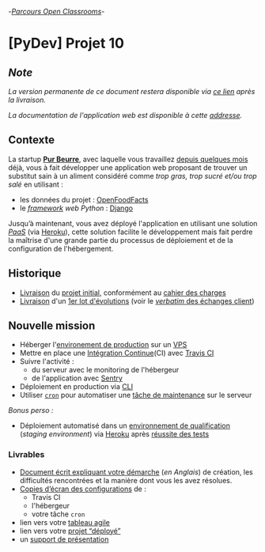 -[_Parcours Open Classrooms_][oc]-
# [PyDev] Projet 10

## _Note_

_La version permanente de ce document restera disponible via [ce lien][readmev04] après la livraison._

_La documentation de l'application web est disponible à cette [addresse][doc]._

## Contexte

La startup [**Pur Beurre**][purbeurre], avec laquelle vous travaillez [depuis quelques mois][p5] déjà, vous à fait développer une application web proposant de trouver un substitut sain à un aliment considéré comme _trop gras, trop sucré et/ou trop salé_ en utilisant :

- les données du projet : [OpenFoodFacts][off]
- le _[framework][wikiframe] web Python_ : [Django][wikidjango]

Jusqu’à maintenant, vous avez déployé l'application en utilisant une solution [_PaaS_][wikipaas] (via [Heroku][heroku]), cette solution facilite le développement mais fait perdre la maîtrise d'une grande partie du processus de déploiement et de la configuration de l'hébergement.

## Historique

* [Livraison][v01] du [projet initial][p8], conformément au [cahier des charges][cdc]
* [Livraison][v03] d'un [1er lot d'évolutions][p11] (voir le [_verbatim_ des échanges client](https://github.com/freezed/ocp8/blob/v0.3/doc/chat-history.md#trancriptions-des-%C3%A9changes-avec-le-client))


## Nouvelle mission

* Héberger l'[environement de production][wikienv] sur un [VPS][wikivps]
* Mettre en place une [Intégration Continue][wikici](CI) avec [Travis CI][ci]
* Suivre l'activité :
    - du serveur avec le monitoring de l'hébergeur
    - de l'application avec [Sentry][sentry]
* Déploiement en production via [CLI][wikicli]
* Utiliser [`cron`][cron] pour automatiser une [tâche de maintenance][issue64] sur le serveur

_Bonus perso :_

* Déploiement automatisé dans un [environnement de qualification][wikienv] (_staging environment_) via [Heroku][herokuapp] après [réussite des tests][ci]

### Livrables

* [Document écrit expliquant votre démarche][approach] (_en Anglais_) de création, les difficultés rencontrées et la manière dont vous les avez résolues.
* [Copies d’écran des configurations][screenshot] de :
    - Travis CI
    - l'hébergeur
    - votre tâche `cron`
* lien vers votre [tableau agile][P10]
* lien vers votre [projet “déployé”][prod]
* un [support de présentation][pitch]


[approach]: https://github.com/freezed/ocp8/blob/v0.4/doc/approach.md#approach
[cdc]: https://github.com/freezed/ocp8/blob/v0.1/README.md#cahier-des-charges
[cid]: http://www.alalettre.com/corneille-oeuvres-le-cid.php
[ci]: https://travis-ci.com/freezed/ocp8/builds "Liens vers l'historique des builds sur le site Travis CI"
[cron]: https://fr.wikipedia.org/wiki/Cron "Lien vers la page «cron» sur wikipedia"
[doc]: https://github.com/freezed/ocp8/blob/master/doc/documentation.md
[herokuapp]: https://ocp8-1664.herokuapp.com/
[heroku]: https://www.heroku.com/
[issue64]: https://github.com/freezed/ocp8/issues64
[oc]: https://openclassrooms.com/fr/projects/deployez-votre-application-sur-un-serveur-comme-un-e-pro "Énoncé du P10 sur le site d'OpenClassrooms"
[off]: https://world-fr.openfoodfacts.org/decouvrir "Lien vers la page de présentation du projet OpenFoodFacts"
[p10]: https://github.com/freezed/ocp8/projects/3
[p11]: https://github.com/freezed/ocp8/projects/2
[p5]: https://github.com/freezed/ocp5#pydev-projet-5
[p8]: https://github.com/freezed/ocp8/projects/1
[prod]: http://68.183.223.134/
[purbeurre]: http://68.183.223.134/#about
[readmev04]: https://github.com/freezed/ocp8/blob/v0.4/README.md#contexte
[screenshot]: https://github.com/freezed/ocp8/blob/v0.4/doc/img/
[sentry]: https://sentry.io/ "Lien vers le site Sentry.io"
[v01]: https://github.com/freezed/ocp8/releases/tag/v0.1
[v03]: https://github.com/freezed/ocp8/releases/tag/v0.3
[v04]: https://github.com/freezed/ocp8/releases/tag/v0.4
[wikici]: https://fr.wikipedia.org/wiki/Int%C3%A9gration_continue "Lien vers la page «Intégration continue» sur wikipedia"
[wikicli]: https://fr.wikipedia.org/wiki/Command-line_interface "Lien vers la page «Command Line Interface» sur wikipedia"
[wikidjango]: https://fr.wikipedia.org/wiki/Django_(framework)  "Lien vers la page «Django (framework)» sur wikipedia"
[wikienv]: https://fr.wikipedia.org/wiki/Environnement_(informatique) "Lien vers la page «Environnement (informatique)» sur wikipedia"
[wikiframe]: https://fr.wikipedia.org/wiki/Framework "Lien vers la page «Framework» sur wikipedia"
[wikipaas]: https://fr.wikipedia.org/wiki/Plate-forme_en_tant_que_service "Lien vers la page «Plate-forme en tant que service» sur wikipedia"
[wikivps]: https://fr.wikipedia.org/wiki/Serveur_d%C3%A9di%C3%A9_virtuel "Lien vers la page «Serveur dédié virtuel» sur wikipedia"
[pitch]: https://gitpitch.com/freezed/ocp8/v0.4?p=doc
